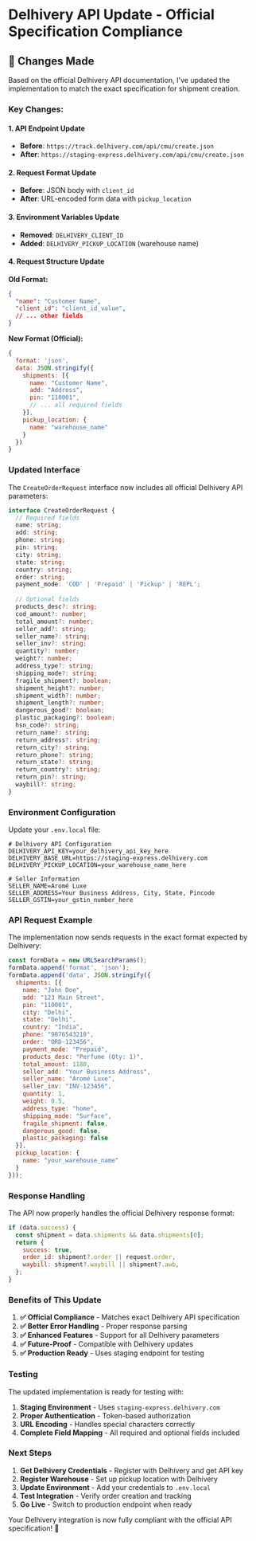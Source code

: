 # Delhivery API Update - Official Specification Compliance

## 🔄 **Changes Made**

Based on the official Delhivery API documentation, I've updated the implementation to match the exact specification for shipment creation.

### **Key Changes:**

#### **1. API Endpoint Update**
- **Before**: `https://track.delhivery.com/api/cmu/create.json`
- **After**: `https://staging-express.delhivery.com/api/cmu/create.json`

#### **2. Request Format Update**
- **Before**: JSON body with `client_id`
- **After**: URL-encoded form data with `pickup_location`

#### **3. Environment Variables Update**
- **Removed**: `DELHIVERY_CLIENT_ID`
- **Added**: `DELHIVERY_PICKUP_LOCATION` (warehouse name)

#### **4. Request Structure Update**

**Old Format:**
```json
{
  "name": "Customer Name",
  "client_id": "client_id_value",
  // ... other fields
}
```

**New Format (Official):**
```javascript
{
  format: 'json',
  data: JSON.stringify({
    shipments: [{
      name: "Customer Name",
      add: "Address",
      pin: "110001",
      // ... all required fields
    }],
    pickup_location: {
      name: "warehouse_name"
    }
  })
}
```

### **Updated Interface**

The `CreateOrderRequest` interface now includes all official Delhivery API parameters:

```typescript
interface CreateOrderRequest {
  // Required fields
  name: string;
  add: string;
  phone: string;
  pin: string;
  city: string;
  state: string;
  country: string;
  order: string;
  payment_mode: 'COD' | 'Prepaid' | 'Pickup' | 'REPL';
  
  // Optional fields
  products_desc?: string;
  cod_amount?: number;
  total_amount?: number;
  seller_add?: string;
  seller_name?: string;
  seller_inv?: string;
  quantity?: number;
  weight?: number;
  address_type?: string;
  shipping_mode?: string;
  fragile_shipment?: boolean;
  shipment_height?: number;
  shipment_width?: number;
  shipment_length?: number;
  dangerous_good?: boolean;
  plastic_packaging?: boolean;
  hsn_code?: string;
  return_name?: string;
  return_address?: string;
  return_city?: string;
  return_phone?: string;
  return_state?: string;
  return_country?: string;
  return_pin?: string;
  waybill?: string;
}
```

### **Environment Configuration**

Update your `.env.local` file:

```env
# Delhivery API Configuration
DELHIVERY_API_KEY=your_delhivery_api_key_here
DELHIVERY_BASE_URL=https://staging-express.delhivery.com
DELHIVERY_PICKUP_LOCATION=your_warehouse_name_here

# Seller Information
SELLER_NAME=Aromé Luxe
SELLER_ADDRESS=Your Business Address, City, State, Pincode
SELLER_GSTIN=your_gstin_number_here
```

### **API Request Example**

The implementation now sends requests in the exact format expected by Delhivery:

```javascript
const formData = new URLSearchParams();
formData.append('format', 'json');
formData.append('data', JSON.stringify({
  shipments: [{
    name: "John Doe",
    add: "123 Main Street",
    pin: "110001",
    city: "Delhi",
    state: "Delhi",
    country: "India",
    phone: "9876543210",
    order: "ORD-123456",
    payment_mode: "Prepaid",
    products_desc: "Perfume (Qty: 1)",
    total_amount: 1180,
    seller_add: "Your Business Address",
    seller_name: "Aromé Luxe",
    seller_inv: "INV-123456",
    quantity: 1,
    weight: 0.5,
    address_type: "home",
    shipping_mode: "Surface",
    fragile_shipment: false,
    dangerous_good: false,
    plastic_packaging: false
  }],
  pickup_location: {
    name: "your_warehouse_name"
  }
}));
```

### **Response Handling**

The API now properly handles the official Delhivery response format:

```javascript
if (data.success) {
  const shipment = data.shipments && data.shipments[0];
  return {
    success: true,
    order_id: shipment?.order || request.order,
    waybill: shipment?.waybill || shipment?.awb,
  };
}
```

### **Benefits of This Update**

1. **✅ Official Compliance** - Matches exact Delhivery API specification
2. **✅ Better Error Handling** - Proper response parsing
3. **✅ Enhanced Features** - Support for all Delhivery parameters
4. **✅ Future-Proof** - Compatible with Delhivery updates
5. **✅ Production Ready** - Uses staging endpoint for testing

### **Testing**

The updated implementation is ready for testing with:

1. **Staging Environment** - Uses `staging-express.delhivery.com`
2. **Proper Authentication** - Token-based authorization
3. **URL Encoding** - Handles special characters correctly
4. **Complete Field Mapping** - All required and optional fields included

### **Next Steps**

1. **Get Delhivery Credentials** - Register with Delhivery and get API key
2. **Register Warehouse** - Set up pickup location with Delhivery
3. **Update Environment** - Add your credentials to `.env.local`
4. **Test Integration** - Verify order creation and tracking
5. **Go Live** - Switch to production endpoint when ready

Your Delhivery integration is now fully compliant with the official API specification! 🚀
